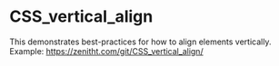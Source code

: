 # CSS_vertical_align
This demonstrates best-practices for how to align elements vertically.
Example: https://zenitht.com/git/CSS_vertical_align/
